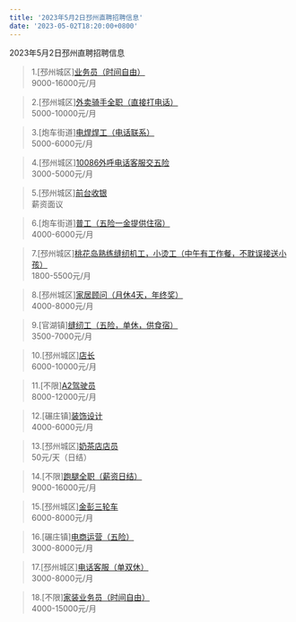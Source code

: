 ```yaml
---
title: '2023年5月2日邳州直聘招聘信息'
date: '2023-05-02T18:20:00+0800'
---
```

2023年5月2日邳州直聘招聘信息
<!--more-->
>1.[邳州城区][业务员（时间自由）](https://www.pizhouzhipin.com/job/28186)<br>
>9000-16000元/月

>2.[邳州城区][外卖骑手全职（直接打电话）](https://www.pizhouzhipin.com/job/25304)<br>
>5000-10000元/月

>3.[炮车街道][电焊焊工（电话联系）](https://www.pizhouzhipin.com/job/24311)<br>
>5000-6000元/月

>4.[邳州城区][10086外呼电话客服交五险](https://www.pizhouzhipin.com/job/26143)<br>
>3000-5000元/月

>5.[邳州城区][前台收银](https://www.pizhouzhipin.com/job/25414)<br>
>薪资面议

>6.[炮车街道][普工（五险一金提供住宿）](https://www.pizhouzhipin.com/job/27551)<br>
>4000-6000元/月

>7.[邳州城区][桃花岛熟练缝纫机工，小烫工（中午有工作餐，不耽误接送小孩）](https://www.pizhouzhipin.com/job/25945)<br>
>1800-5500元/月

>8.[邳州城区][家居顾问（月休4天，年终奖）](https://www.pizhouzhipin.com/job/28264)<br>
>4000-8000元/月

>9.[官湖镇][缝纫工（五险，单休，供食宿）](https://www.pizhouzhipin.com/job/17265)<br>
>3500-7000元/月

>10.[邳州城区][店长](https://www.pizhouzhipin.com/job/28291)<br>
>6000-10000元/月

>11.[不限][A2驾驶员](https://www.pizhouzhipin.com/job/28280)<br>
>8000-12000元/月

>12.[碾庄镇][装饰设计](https://www.pizhouzhipin.com/job/28272)<br>
>4000-6000元/月

>13.[邳州城区][奶茶店店员](https://www.pizhouzhipin.com/job/28116)<br>
>50元/天（日结）

>14.[不限][跑腿全职（薪资日结）](https://www.pizhouzhipin.com/job/28212)<br>
>9000-16000元/月

>15.[邳州城区][金彭三轮车](https://www.pizhouzhipin.com/job/28283)<br>
>6000-8000元/月

>16.[碾庄镇][电商运营（五险）](https://www.pizhouzhipin.com/job/23518)<br>
>3000-8000元/月

>17.[邳州城区][电话客服（单双休）](https://www.pizhouzhipin.com/job/28268)<br>
>3000-8000元/月

>18.[不限][家装业务员（时间自由）](https://www.pizhouzhipin.com/job/28149)<br>
>4000-15000元/月

